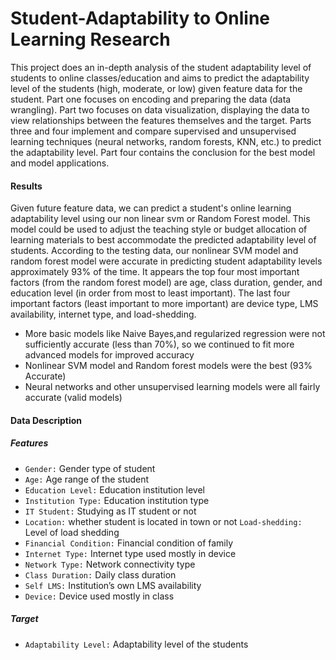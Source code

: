 # Student-Adaptability to Online Learning Research

 This project does an in-depth analysis of the student adaptability level of students to online classes/education and aims to predict the adaptability level of the students (high, moderate, or low) given feature data for the student.  Part one focuses on encoding and preparing the data (data wrangling).  Part two focuses on data visualization, displaying the data to view relationships between the features themselves and the target.  Parts three and four implement and compare supervised and unsupervised learning techniques (neural networks, random forests, KNN, etc.) to predict the adaptability level. Part four contains the conclusion for the best model and model applications.

#### Results
Given future feature data, we can predict a student's online learning adaptability level using our non
linear svm or Random Forest model. This model could be used to adjust the teaching style or budget allocation of learning materials to best accommodate the predicted adaptability level of students.  According to the testing data, our nonlinear SVM model and random forest model were accurate in predicting student adaptability levels approximately 93% of the time.  It appears the top four most important factors (from the random forest model) are age, class duration, gender, and education level (in order from most to least important).  The last four important factors (least important to more important) are device type, LMS availability, internet type, and load-shedding.

+ More basic models like Naive Bayes,and regularized regression were not sufficiently accurate (less than 70%), so we continued to fit more advanced models for improved accuracy
+ Nonlinear SVM model and Random forest models were the best (93% Accurate)
+ Neural networks and other unsupervised learning models were all fairly accurate (valid models)



#### Data Description
##### Features
* `Gender:` Gender type of student
* `Age:` Age range of the student
* `Education Level:` Education institution level
* `Institution Type:` Education institution type
* `IT Student:` Studying as IT student or not
* `Location:` whether student is located in town or not
   `Load-shedding:` Level of load shedding
* `Financial Condition:` Financial condition of family
* `Internet Type:` Internet type used mostly in device
* `Network Type:` Network connectivity type
* `Class Duration:` Daily class duration
* `Self LMS:` Institution’s own LMS availability
* `Device:` Device used mostly in class

##### Target
* `Adaptability Level:` Adaptability level of the students
